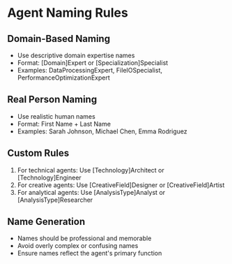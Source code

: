 # Agent Naming Rules

## Domain-Based Naming
- Use descriptive domain expertise names
- Format: [Domain]Expert or [Specialization]Specialist
- Examples: DataProcessingExpert, FileIOSpecialist, PerformanceOptimizationExpert

## Real Person Naming
- Use realistic human names
- Format: First Name + Last Name
- Examples: Sarah Johnson, Michael Chen, Emma Rodriguez

## Custom Rules
1. For technical agents: Use [Technology]Architect or [Technology]Engineer
2. For creative agents: Use [CreativeField]Designer or [CreativeField]Artist
3. For analytical agents: Use [AnalysisType]Analyst or [AnalysisType]Researcher

## Name Generation
- Names should be professional and memorable
- Avoid overly complex or confusing names
- Ensure names reflect the agent's primary function